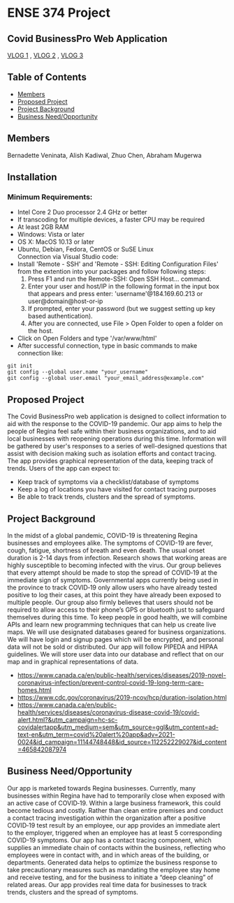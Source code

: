 # ENSE 374 Project
## Covid BusinessPro Web Application

[VLOG 1](https://www.youtube.com/watch?v=-A4Cb1X_mj0&feature=youtu.be)
, [VLOG 2](https://youtu.be/RHELajsj6EE)
, [VLOG 3](https://youtu.be/NnM0xuFU-Bk)

## Table of Contents
* [Members](#members)
* [Proposed Project](#proposed‐project)
* [Project Background](#project‐background)
* [Business Need/Opportunity](#business‐need/opportunity)

## Members
Bernadette Veninata,
Alish Kadiwal,
Zhuo Chen,
Abraham Mugerwa

## Installation
### Minimum Requirements:
  * Intel Core 2 Duo processor 2.4 GHz or better
  * If transcoding for multiple devices, a faster CPU may be required
  * At least 2GB RAM
  * Windows: Vista or later
  * OS X: MacOS 10.13 or later
  * Ubuntu, Debian, Fedora, CentOS or SuSE Linux  
Connection via Visual Studio code:
  * Install 'Remote - SSH' and 'Remote - SSH: Editing Configuration Files' from the extention into your packages and follow following steps:
    1. Press F1 and run the Remote-SSH: Open SSH Host... command.
    1. Enter your user and host/IP in the following format in the input box that appears and press enter: 'username'@184.169.60.213 or user@domain@host-or-ip
    1. If prompted, enter your password (but we suggest setting up key based authentication).
    1. After you are connected, use File > Open Folder to open a folder on the host.
  * Click on Open Folders and type '/var/www/html'
  * After successful connection, type in basic commands to make connection like:
```
git init
git config --global user.name "your_username"
git config --global user.email "your_email_address@example.com"

```

## Proposed Project
The Covid BusinessPro web application is designed to collect information to aid with the response to the COVID-19 pandemic. Our app aims to help the people of Regina feel safe within their business organizations, and to aid local businesses with reopening operations during this time. Information will be gathered by user's responses to a series of well-designed questions that assist with decision making such as isolation efforts and contact tracing. The app provides graphical representation of the data, keeping track of trends. Users of the app can expect to:
* Keep track of symptoms via a checklist/database of symptoms
* Keep a log of locations you have visited for contact tracing purposes
* Be able to track trends, clusters and the spread of symptoms. 

## Project Background
In the midst of a global pandemic, COVID-19 is threatening Regina businesses and employees alike. The symptoms of COVID-19 are fever, cough, fatigue, shortness of breath and even death. The usual onset duration is 2-14 days from infection. Research shows that working areas are highly susceptible to becoming infected with the virus. Our group believes that every attempt should be made to stop the spread of COVID‐19 at the immediate sign of symptoms. Governmental apps currently being used in the province to track COVID‐19 only allow users who have already tested positive to log their cases, at this point they have already been exposed to multiple people. Our group also firmly believes that users should not be required to allow access to their phone’s GPS or bluetooth just to safeguard themselves during this time. To keep people in good health, we will combine APIs and learn new programming techniques that can help us create live maps. We will use designated databases geared for business organizations. We will have login and signup pages which will be encrypted, and personal data will not be sold or distributed. Our app will follow PIPEDA and HIPAA guidelines. We will store user data into our database and reflect that on our map and in graphical representations of data.
* https://www.canada.ca/en/public-health/services/diseases/2019-novel-coronavirus-infection/prevent-control-covid-19-long-term-care-homes.html
* https://www.cdc.gov/coronavirus/2019-ncov/hcp/duration-isolation.html
* https://www.canada.ca/en/public-health/services/diseases/coronavirus-disease-covid-19/covid-alert.html?&utm_campaign=hc-sc-covidalertapp&utm_medium=sem&utm_source=ggl&utm_content=ad-text-en&utm_term=covid%20alert%20app&adv=2021-0024&id_campaign=11144748448&id_source=112252229027&id_content=465842087974


## Business Need/Opportunity
Our app is marketed towards Regina businesses. Currently, many businesses within Regina have had to temporarily close when exposed with an active case of COVID‐19. Within a large business framework, this could become tedious and costly. Rather than clean entire premises and conduct a contact tracing investigation within the organization after a positive COVID‐19 test result by an employee, our app provides an immediate alert to the employer, triggered when an employee has at least 5 corresponding COVID-19 symptoms. Our app has a contact tracing component, which supplies an immediate chain of contacts within the business, reflecting who employees were in contact with, and in which areas of the building, or departments. Generated data helps to optimize the business response to take precautionary measures such as mandating the employee stay home and receive testing, and for the business to initiate a “deep cleaning” of related areas. Our app provides real time data for businesses to track trends, clusters and the spread of symptoms. 





